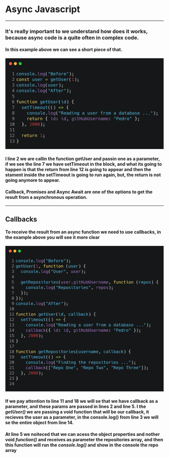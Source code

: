 # Async Javascript
-----

### It's really important to we understand how does it works, because async code is a quite often in complex code.

#### In this example above we can see a short piece of that.

![](img/index-f55332f6ae.png)

#### I line 2 we are callin the function getUser and passin one as a parameter, if we see the line 7 we have setTimeout in the block, and what its going to happen is that the return from line 12 is going to appear and then the stament inside the setTimeout is going to run again, but, the return is not going anymore to appear.


#### Callback, Promises and Async Await are one of the options to get the result from a asynchronous operation.

-----
## Callbacks

#### To receive the result from an async function we need to use callbacks, in the example above you will see it more clear

![](img/index-4c16d641e5.png)

#### If we pay attention to line 11 and 18 we will se that we have callback as a parameter, and these params are passed in lines 2 and line 5. I the *getUser()* we are passing a void function that will be our callback, it recieves the user as a parameter, in the console.log() from line 3 we will se the entire object from line 14.


#### At line 5 we noiteced that we can acess the object properties and nother void *function()* and receives as parameter the repositories array, and then this function will run the *console.log()* and show in the console the repo array